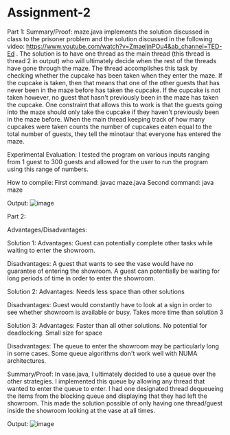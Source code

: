# Assignment-2

Part 1:
Summary/Proof:
maze.java implements the solution discussed in class to the prisoner problem and the solution discussed in the following video: https://www.youtube.com/watch?v=ZmaeljnPOu4&ab_channel=TED-Ed . The solution is to have one thread as the main thread (this thread is thread 2 in output) who will ultimately decide when the rest of the threads have gone through the maze. The thread accomplishes this task by checking whether the cupcake has been taken when they enter the maze. If the cupcake is taken, then that means that one of the other guests that has never been in the maze before has taken the cupcake. If the cupcake is not taken however, no guest that hasn't previously been in the maze has taken the cupcake. One constraint that allows this to work is that the guests going into the maze should only take the cupcake if they haven't previously been in the maze before. When the main thread keeping track of how many cupcakes were taken counts the number of cupcakes eaten equal to the total number of guests, they tell the minotaur that everyone has entered the maze.

Experimental Evaluation:
I tested the program on various inputs ranging from 1 guest to 300 guests and allowed for the user to run the program using this range of numbers.

How to compile:
First command: javac maze.java
Second command: java maze

Output:
![image](https://user-images.githubusercontent.com/75344828/156865644-61ace078-358a-491b-9841-841b0835bcd4.png)

Part 2:

Advantages/Disadvantages:


Solution 1:
Advantages:
Guest can potentially complete other tasks while waiting to enter the showroom.


Disadvantages: 
A guest that wants to see the vase would have no guarantee of entering the showroom.
A guest can potentially be waiting for long periods of time in order to enter the showroom.

Solution 2:
Advantages: 
Needs less space than other solutions


Disadvantages:
Guest would constantly have to look at a sign in order to see whether showroom is available or busy. 
Takes more time than solution 3

Solution 3:
Advantages:
Faster than all other solutions.
No potential for deadlocking.
Small size for space


Disadvantages:
The queue to enter the showroom may be particularly long in some cases.
Some queue algorithms don't work well with NUMA architectures.

Summary/Proof:
In vase.java, I ultimately decided to use a queue over the other strategies. I implemented this queue by allowing any thread that wanted to enter the queue to enter. I had one designated thread dequeueing the items from the blocking queue and displaying that they had left the showroom. This made the solution possible of only having one thread/guest inside the showroom looking at the vase at all times.

Output:
![image](https://user-images.githubusercontent.com/75344828/156865755-a701b547-71cd-43bd-8ad7-f501eff9b5e8.png)

